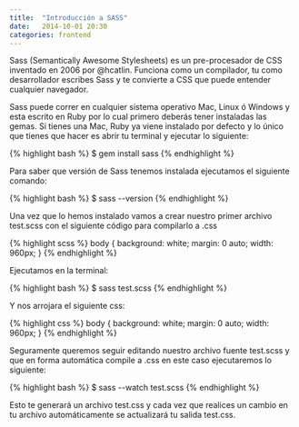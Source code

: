 ```yaml
---
title:  "Introducción a SASS"
date:   2014-10-01 20:30
categories: frontend
---
```

Sass (Semantically Awesome Stylesheets) es un pre-procesador de CSS inventado en 2006 por @hcatlin. Funciona como un compilador, tu como desarrollador escribes Sass y te convierte a CSS que puede entender cualquier navegador.

Sass puede correr en cualquier sistema operativo Mac, Linux ó Windows y esta escrito en Ruby por lo cual primero deberás tener instaladas las gemas. Si tienes una Mac, Ruby ya viene instalado por defecto y lo único que tienes que hacer es abrir tu terminal y ejecutar lo siguiente:

{% highlight bash %}
$ gem install sass
{% endhighlight %}

Para saber que versión de Sass tenemos instalada ejecutamos el siguiente comando:

{% highlight bash %}
$ sass --version
{% endhighlight %}

Una vez que lo hemos instalado vamos a crear nuestro primer archivo test.scss con el siguiente código para compilarlo a .css

{% highlight scss %}
body {
  background: white;
  margin: 0 auto;
  width: 960px;
}
{% endhighlight %}

Ejecutamos en la terminal:

{% highlight bash %}
$ sass test.scss
{% endhighlight %}

Y nos arrojara el siguiente css:

{% highlight css %}
body {
  background: white;
  margin: 0 auto;
  width: 960px;
}
{% endhighlight %}

Seguramente queremos seguir editando nuestro archivo fuente test.scss y que en forma automática compile a .css en este caso ejecutaremos lo siguiente:

{% highlight bash %}
$ sass --watch test.scss
{% endhighlight %}

Esto te generará un archivo test.css y cada vez que realices un cambio en tu archivo automáticamente se actualizará tu salida test.css.
